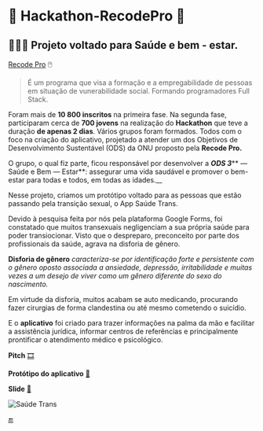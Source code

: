 # 🚀 Hackathon-RecodePro 🚀
 ## 👨🏻‍💻 Projeto voltado para Saúde e bem - estar.
 
 [Recode Pro](https://www.recodepro.org.br/) :computer_mouse:	
> É um programa que visa a formação e a empregabilidade
> de pessoas em situação de vunerabilidade social.
> Formando programadores Full Stack. 
 
  Foram mais de **10 800 inscritos**  na primeira fase.
   Na segunda fase, participaram cerca de **700 jovens** na realização do **Hackathon** que teve a duração **de apenas 2 dias**. Vários grupos foram formados. Todos com o foco na criação do aplicativo, projetado a atender um dos Objetivos de Desenvolvimento Sustentável (ODS) da ONU proposto pela **Recode Pro.**
 
  O grupo, o qual fiz parte, ficou responsável por desenvolver a _**ODS 3**_** — Saúde e Bem — Estar**: assegurar uma vida saudável e promover o bem-estar para todas e todos, em todas as idades.__

  Nesse projeto, criamos um protótipo voltado para as pessoas que estão passando pela transição sexual, o App Saúde Trans.

  Devido à pesquisa feita por nós pela plataforma Google Forms, foi constatado que muitos transexuais negligenciam a sua própria saúde para poder transiocionar. Visto que o despreparo, preconceito por parte dos profissionais da saúde, agrava na disforia de gênero. 
 
 **Disforia de gênero** _caracteriza-se por identificação forte e persistente com o gênero oposto associada a ansiedade, depressão, irritabilidade e muitas vezes a um desejo de viver como um gênero diferente do sexo do nascimento._ 
 
  Em virtude da disforia, muitos acabam se auto medicando, procurando fazer cirurgias de forma clandestina ou até mesmo cometendo o suicídio.
 
  E o **aplicativo** foi criado para trazer informações na palma da mão e facilitar  a assistência jurídica, informar centros de referências e principalmente prontificar o atendimento médico e psicológico.


**Pitch** [:film_strip:](https://www.youtube.com/watch?v=VwtR4tTSrE0)

**Protótipo do aplicativo** [:iphone:](https://www.youtube.com/watch?v=ksRfmoDFLjE)

**Slide** [:memo:](https://github.com/SuhMoraes/Hackathon-RecodePro/blob/master/Sa%C3%BAde%20na%20Trans%20-%20Slide.pdf)

![Saúde Trans](https://github.com/SuhMoraes/Hackathon-RecodePro/blob/master/Sa%C3%BAde%20Trans.png)

[:end:](https://github.com/SuhMoraes)
